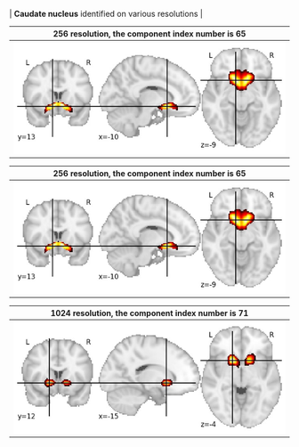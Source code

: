 


| **Caudate nucleus** identified on various resolutions |

| 256 resolution, the component index number is 65|  
|:---:|  
| ![Component 256](../256/final/65.jpg "From component 256: Caudate nucleus") |

| 256 resolution, the component index number is 65|  
|:---:|  
| ![Component 256](../256/final/65.jpg "From component 256: Caudate nucleus") |

| 1024 resolution, the component index number is 71|  
|:---:|  
| ![Component 1024](../1024/final/71.jpg "From component 1024: Caudate nucleus") |